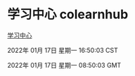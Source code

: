 # 学习中心 colearnhub
[学习中心](http://59.174.27.143:56308/colearnhub/)

2022年 01月 17日 星期一 16:50:03 CST

2022年 01月 17日 星期一 08:50:03 GMT
